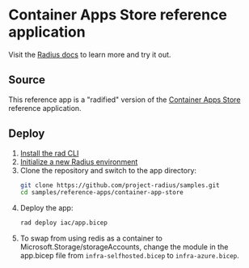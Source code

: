 # Container Apps Store reference application

Visit the [Radius docs](https://radapp.dev/getting-started/reference-apps/container-app-store/) to learn more and try it out.

## Source

This reference app is a "radified" version of the [Container Apps Store](https://github.com/Azure-Samples/container-apps-store-api-microservice) reference application.

## Deploy

1. [Install the rad CLI](https://radapp.dev/getting-started/)
1. [Initialize a new Radius environment](https://radapp.dev/getting-started/)
1. Clone the repository and switch to the app directory:
   ```bash
   git clone https://github.com/project-radius/samples.git
   cd samples/reference-apps/container-app-store
   ```
1. Deploy the app:
    ```bash
    rad deploy iac/app.bicep
    ```
1. To swap from using redis as a container to Microsoft.Storage/storageAccounts, change the module in the app.bicep file from `infra-selfhosted.bicep` to `infra-azure.bicep`.